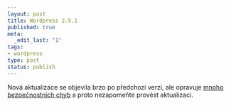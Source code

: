 ```yaml
--- 
layout: post
title: Wordpress 2.5.1
published: true
meta: 
  _edit_last: "1"
tags: 
- wordpress
type: post
status: publish
---
```

Nová aktualizace se objevila brzo po předchozí verzi, ale opravuje <a href="http://trac.wordpress.org/query?status=closed&amp;milestone=2.5.1&amp;resolution=fixed&amp;order=priority">mnoho bezpečnostních chyb</a> a proto nezapomeňte provést aktualizaci.
